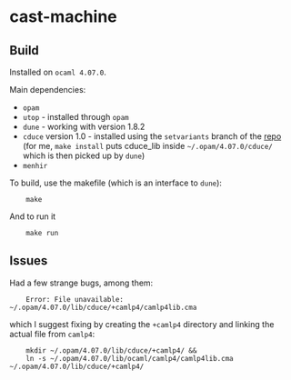 # cast-machine

## Build

Installed on `ocaml 4.07.0`.

Main dependencies: 
- `opam`
- `utop` - installed through `opam`
- `dune` - working with version 1.8.2
- `cduce` version 1.0 - installed using the `setvariants` branch of the [repo](https://gitlab.math.univ-paris-diderot.fr/cduce/cduce) (for me, `make install` puts cduce_lib inside `~/.opam/4.07.0/cduce/` which is then picked up by `dune`)
- `menhir`

To build, use the makefile (which is an interface to `dune`):
```
    make
```
And to run it
```
    make run
```


## Issues

Had a few strange bugs, among them:
```
    Error: File unavailable: ~/.opam/4.07.0/lib/cduce/+camlp4/camlp4lib.cma
```
which I suggest fixing by creating the `+camlp4` directory and linking 
the actual file from `camlp4`:
```
    mkdir ~/.opam/4.07.0/lib/cduce/+camlp4/ &&
    ln -s ~/.opam/4.07.0/lib/ocaml/camlp4/camlp4lib.cma ~/.opam/4.07.0/lib/cduce/+camlp4/
```
